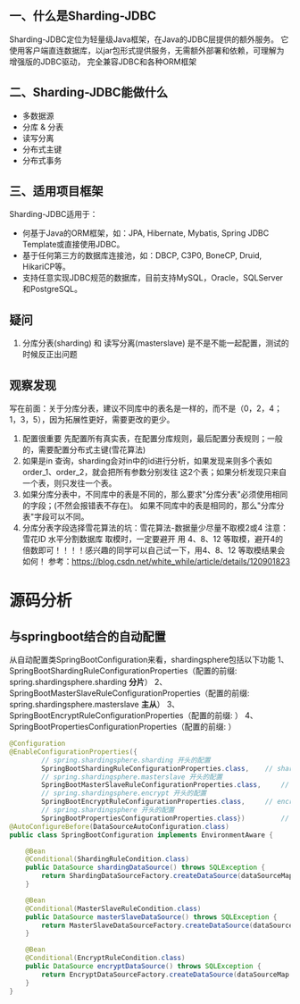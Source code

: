 
## 一、什么是Sharding-JDBC
Sharding-JDBC定位为轻量级Java框架，在Java的JDBC层提供的额外服务。
它使用客户端直连数据库，以jar包形式提供服务，无需额外部署和依赖，可理解为增强版的JDBC驱动，
完全兼容JDBC和各种ORM框架

## 二、Sharding-JDBC能做什么
* 多数据源
* 分库 & 分表
* 读写分离
* 分布式主键
* 分布式事务

## 三、适用项目框架
Sharding-JDBC适用于：
* 何基于Java的ORM框架，如：JPA, Hibernate, Mybatis, Spring JDBC Template或直接使用JDBC。
* 基于任何第三方的数据库连接池，如：DBCP, C3P0, BoneCP, Druid, HikariCP等。
* 支持任意实现JDBC规范的数据库，目前支持MySQL，Oracle，SQLServer和PostgreSQL。


## 疑问
1. 分库分表(sharding) 和 读写分离(masterslave) 是不是不能一起配置，测试的时候反正出问题

## 观察发现
写在前面：关于分库分表，建议不同库中的表名是一样的，而不是（0，2，4；1，3，5），因为拓展性更好，需要更改的更少。
1. 配置很重要
先配置所有真实表，在配置分库规则，最后配置分表规则；一般的，需要配置分布式主键(雪花算法)
2. 如果是in 查询，sharding会对in中的id进行分析，如果发现来则多个表如order_1、order_2，就会把所有参数分别发往
这2个表；如果分析发现只来自一个表，则只发往一个表。
3. 如果分库分表中，不同库中的表是不同的，那么要求"分库分表"必须使用相同的字段；(不然会报错表不存在)。
   如果不同库中的表是相同的，那么"分库分表"字段可以不同。
4. 分库分表字段选择雪花算法的坑：雪花算法-数据量少尽量不取模2或4
注意：雪花ID 水平分割数据库 取模时，一定要避开 用 4、8、12 等取模，避开4的倍数即可！！！！感兴趣的同学可以自己试一下，用4、8、12 等取模结果会如何！
参考：https://blog.csdn.net/white_while/article/details/120901823

# 源码分析
## 与springboot结合的自动配置
从自动配置类SpringBootConfiguration来看，shardingsphere包括以下功能
1、SpringBootShardingRuleConfigurationProperties（配置的前缀: spring.shardingsphere.sharding  **分片**）
2、SpringBootMasterSlaveRuleConfigurationProperties（配置的前缀: spring.shardingsphere.masterslave **主从**）
3、SpringBootEncryptRuleConfigurationProperties（配置的前缀: ）
4、SpringBootPropertiesConfigurationProperties（配置的前缀: ）

```java
@Configuration
@EnableConfigurationProperties({
        // spring.shardingsphere.sharding 开头的配置
        SpringBootShardingRuleConfigurationProperties.class,    // sharding "分片"配置
        // spring.shardingsphere.masterslave 开头的配置
        SpringBootMasterSlaveRuleConfigurationProperties.class,     // masterslave 主从配置
        // spring.shardingsphere.encrypt 开头的配置
        SpringBootEncryptRuleConfigurationProperties.class,     // encrypt 加密配置
        // spring.shardingsphere 开头的配置
        SpringBootPropertiesConfigurationProperties.class})         // 
@AutoConfigureBefore(DataSourceAutoConfiguration.class)
public class SpringBootConfiguration implements EnvironmentAware {

	@Bean
	@Conditional(ShardingRuleCondition.class)
	public DataSource shardingDataSource() throws SQLException {
		return ShardingDataSourceFactory.createDataSource(dataSourceMap, new ShardingRuleConfigurationYamlSwapper().swap(shardingRule), props.getProps());
	}

	@Bean
	@Conditional(MasterSlaveRuleCondition.class)
	public DataSource masterSlaveDataSource() throws SQLException {
		return MasterSlaveDataSourceFactory.createDataSource(dataSourceMap, new MasterSlaveRuleConfigurationYamlSwapper().swap(masterSlaveRule), props.getProps());
	}

	@Bean
	@Conditional(EncryptRuleCondition.class)
	public DataSource encryptDataSource() throws SQLException {
		return EncryptDataSourceFactory.createDataSource(dataSourceMap.values().iterator().next(), new EncryptRuleConfigurationYamlSwapper().swap(encryptRule), props.getProps());
	}
}
```